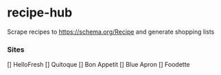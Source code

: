 # recipe-hub

Scrape recipes to https://schema.org/Recipe and generate shopping lists

### Sites
[] HelloFresh
[] Quitoque 
[] Bon Appetit
[] Blue Apron
[] Foodette
